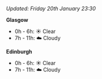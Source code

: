 *Updated: Friday 20th January 23:30*

**Glasgow**

* 0h - 6h: :sunny: Clear
* 7h - 11h: :cloud: Cloudy

**Edinburgh**

* 0h - 6h: :sunny: Clear
* 7h - 11h: :cloud: Cloudy
